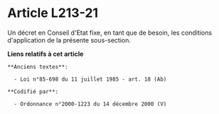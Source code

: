 # Article L213-21

Un décret en Conseil d'Etat fixe, en tant que de besoin, les conditions d'application de la présente sous-section.

**Liens relatifs à cet article**

	**Anciens textes**:

	  - Loi n°85-698 du 11 juillet 1985 - art. 18 (Ab)

	**Codifié par**:

	  - Ordonnance n°2000-1223 du 14 décembre 2000 (V)
